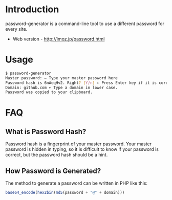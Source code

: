Introduction
============

password-generator is a command-line tool to use a different password for every site.

* Web version - http://imoz.jp/password.html

Usage
=====

```sh
$ password-generator 
Master password: ← Type your master password here
Password hash is 6nAeqHv2. Right? [Y/n] ← Press Enter key if it is correct.
Domain: github.com ← Type a domain in lower case.
Password was copied to your clipboard.
```

FAQ
===

What is Password Hash?
----------------------

Password hash is a fingerprint of your master password.
Your master password is hidden in typing, so it is difficult to know if your password is correct, but the password hash should be a hint.

How Password is Generated?
--------------------------

The method to generate a password can be written in PHP like this:

```php
base64_encode(hex2bin(md5(password + "@" + domain)))
```
